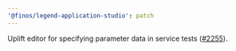 ```yaml
---
'@finos/legend-application-studio': patch
---
```


Uplift editor for specifying parameter data in service tests ([#2255](https://github.com/finos/legend-studio/issues/2255)).
